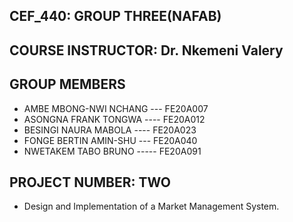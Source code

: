## CEF_440: GROUP THREE(NAFAB)

## COURSE INSTRUCTOR: Dr. Nkemeni Valery 

## GROUP MEMBERS
- AMBE MBONG-NWI NCHANG --- FE20A007
- ASONGNA FRANK TONGWA ---- FE20A012
- BESINGI NAURA MABOLA ---- FE20A023
- FONGE BERTIN AMIN-SHU --- FE20A040
- NWETAKEM TABO BRUNO ----- FE20A091

## PROJECT NUMBER: TWO
- Design and Implementation of a Market Management System.

